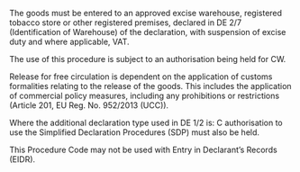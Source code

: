 The goods must be entered to an approved excise warehouse, registered tobacco store or other registered premises, declared in DE 2/7 (Identification of Warehouse) of the declaration, with suspension of excise duty and where applicable, VAT.

The use of this procedure is subject to an authorisation being held for CW.

Release for free circulation is dependent on the application of customs formalities relating to the release of the goods. This includes the application of commercial policy measures, including any prohibitions or restrictions (Article 201, EU Reg. No. 952/2013 (UCC)).

Where the additional declaration type used in DE 1/2 is: C authorisation to use the Simplified Declaration Procedures (SDP) must also be held.

This Procedure Code may not be used with Entry in Declarant’s Records (EIDR).